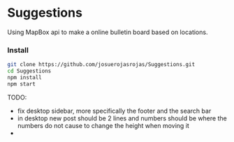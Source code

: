# Suggestions
Using MapBox api to make a online bulletin board based on locations.

### Install
```bash
git clone https://github.com/josuerojasrojas/Suggestions.git
cd Suggestions
npm install
npm start
```

TODO:
- fix desktop sidebar, more specifically the footer and the search bar
- in desktop new post should be 2 lines and numbers should be  where the numbers do not cause to change the height when moving it
-
